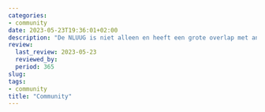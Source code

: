 ```yaml
---
categories:
- community
date: 2023-05-23T19:36:01+02:00
description: "De NLUUG is niet alleen en heeft een grote overlap met andere initiatieven. Op deze pagina verzamelen wij andere interressante gemeenschappen."
review:
  last_review: 2023-05-23
  reviewed_by:
  period: 365
slug:
tags:
- community
title: "Community"
---
```

